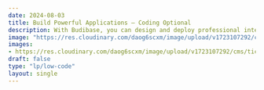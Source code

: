 ```yaml
---
date: 2024-08-03
title: Build Powerful Applications – Coding Optional
description: With Budibase, you can design and deploy professional internal tools in minutes rather than months. 
image: "https://res.cloudinary.com/daog6scxm/image/upload/v1723107292/cms/ticketing-system/ticketing_systems_blog_post_v2_ylncwt.png"
images: 
- https://res.cloudinary.com/daog6scxm/image/upload/v1723107292/cms/ticketing-system/ticketing_systems_blog_post_v2_ylncwt.png
draft: false
type: "lp/low-code"
layout: single
---
```

